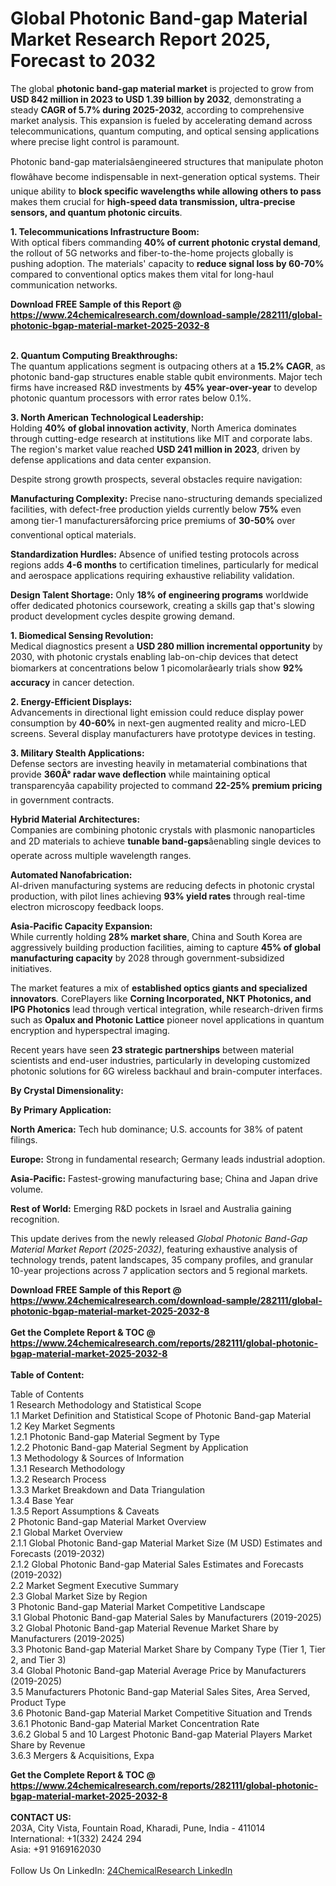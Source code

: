 <h1>Global Photonic Band-gap Material Market Research Report 2025, Forecast to 2032</h1><p>The global <strong>photonic band-gap material market</strong> is projected to grow from <strong>USD 842 million in 2023 to USD 1.39 billion by 2032</strong>, demonstrating a steady <strong>CAGR of 5.7% during 2025-2032</strong>, according to comprehensive market analysis. This expansion is fueled by accelerating demand across telecommunications, quantum computing, and optical sensing applications where precise light control is paramount.</p><p>Photonic band-gap materialsâengineered structures that manipulate photon flowâhave become indispensable in next-generation optical systems. Their unique ability to <strong>block specific wavelengths while allowing others to pass</strong> makes them crucial for <strong>high-speed data transmission, ultra-precise sensors, and quantum photonic circuits</strong>.</p><p><strong>1. Telecommunications Infrastructure Boom:</strong><br>
With optical fibers commanding <strong>40% of current photonic crystal demand</strong>, the rollout of 5G networks and fiber-to-the-home projects globally is pushing adoption. The materials' capacity to <strong>reduce signal loss by 60-70%</strong> compared to conventional optics makes them vital for long-haul communication networks.</p><div><b>Download FREE Sample of this Report @ 
            <a href="https://www.24chemicalresearch.com/download-sample/282111/global-photonic-bgap-material-market-2025-2032-8">
            https://www.24chemicalresearch.com/download-sample/282111/global-photonic-bgap-material-market-2025-2032-8</a></b></div><br><p><strong>2. Quantum Computing Breakthroughs:</strong><br>
The quantum applications segment is outpacing others at a <strong>15.2% CAGR</strong>, as photonic band-gap structures enable stable qubit environments. Major tech firms have increased R&amp;D investments by <strong>45% year-over-year</strong> to develop photonic quantum processors with error rates below 0.1%.</p><p><strong>3. North American Technological Leadership:</strong><br>
Holding <strong>40% of global innovation activity</strong>, North America dominates through cutting-edge research at institutions like MIT and corporate labs. The region's market value reached <strong>USD 241 million in 2023</strong>, driven by defense applications and data center expansion.</p><p>Despite strong growth prospects, several obstacles require navigation:</p><p><strong>Manufacturing Complexity:</strong> Precise nano-structuring demands specialized facilities, with defect-free production yields currently below <strong>75%</strong> even among tier-1 manufacturersâforcing price premiums of <strong>30-50%</strong> over conventional optical materials.</p><p><strong>Standardization Hurdles:</strong> Absence of unified testing protocols across regions adds <strong>4-6 months</strong> to certification timelines, particularly for medical and aerospace applications requiring exhaustive reliability validation.</p><p><strong>Design Talent Shortage:</strong> Only <strong>18% of engineering programs</strong> worldwide offer dedicated photonics coursework, creating a skills gap that's slowing product development cycles despite growing demand.</p><p><strong>1. Biomedical Sensing Revolution:</strong><br>
Medical diagnostics present a <strong>USD 280 million incremental opportunity</strong> by 2030, with photonic crystals enabling lab-on-chip devices that detect biomarkers at concentrations below 1 picomolarâearly trials show <strong>92% accuracy</strong> in cancer detection.</p><p><strong>2. Energy-Efficient Displays:</strong><br>
Advancements in directional light emission could reduce display power consumption by <strong>40-60%</strong> in next-gen augmented reality and micro-LED screens. Several display manufacturers have prototype devices in testing.</p><p><strong>3. Military Stealth Applications:</strong><br>
Defense sectors are investing heavily in metamaterial combinations that provide <strong>360Â° radar wave deflection</strong> while maintaining optical transparencyâa capability projected to command <strong>22-25% premium pricing</strong> in government contracts.</p><p><strong>Hybrid Material Architectures:</strong><br>
	Companies are combining photonic crystals with plasmonic nanoparticles and 2D materials to achieve <strong>tunable band-gaps</strong>âenabling single devices to operate across multiple wavelength ranges.</p><p><strong>Automated Nanofabrication:</strong><br>
	AI-driven manufacturing systems are reducing defects in photonic crystal production, with pilot lines achieving <strong>93% yield rates</strong> through real-time electron microscopy feedback loops.</p><p><strong>Asia-Pacific Capacity Expansion:</strong><br>
	While currently holding <strong>28% market share</strong>, China and South Korea are aggressively building production facilities, aiming to capture <strong>45% of global manufacturing capacity</strong> by 2028 through government-subsidized initiatives.</p><p>The market features a mix of <strong>established optics giants and specialized innovators</strong>. CorePlayers like <strong>Corning Incorporated, NKT Photonics, and IPG Photonics</strong> lead through vertical integration, while research-driven firms such as <strong>Opalux and Photonic Lattice</strong> pioneer novel applications in quantum encryption and hyperspectral imaging.</p><p>Recent years have seen <strong>23 strategic partnerships</strong> between material scientists and end-user industries, particularly in developing customized photonic solutions for 6G wireless backhaul and brain-computer interfaces.</p><p><strong>By Crystal Dimensionality:</strong></p><p><strong>By Primary Application:</strong></p><p><strong>North America:</strong> Tech hub dominance; U.S. accounts for 38% of patent filings.</p><p><strong>Europe:</strong> Strong in fundamental research; Germany leads industrial adoption.</p><p><strong>Asia-Pacific:</strong> Fastest-growing manufacturing base; China and Japan drive volume.</p><p><strong>Rest of World:</strong> Emerging R&amp;D pockets in Israel and Australia gaining recognition.</p><p>This update derives from the newly released <em>Global Photonic Band-Gap Material Market Report (2025-2032)</em>, featuring exhaustive analysis of technology trends, patent landscapes, 35 company profiles, and granular 10-year projections across 7 application sectors and 5 regional markets.</p><div><b>Download FREE Sample of this Report @ 
            <a href="https://www.24chemicalresearch.com/download-sample/282111/global-photonic-bgap-material-market-2025-2032-8">
            https://www.24chemicalresearch.com/download-sample/282111/global-photonic-bgap-material-market-2025-2032-8</a></b></div><br><div><b>Get the Complete Report & TOC @ 
            <a href="https://www.24chemicalresearch.com/reports/282111/global-photonic-bgap-material-market-2025-2032-8">
            https://www.24chemicalresearch.com/reports/282111/global-photonic-bgap-material-market-2025-2032-8</a></b></div><br>
            <b>Table of Content:</b><p>Table of Contents<br />
1 Research Methodology and Statistical Scope<br />
1.1 Market Definition and Statistical Scope of Photonic Band-gap Material<br />
1.2 Key Market Segments<br />
1.2.1 Photonic Band-gap Material Segment by Type<br />
1.2.2 Photonic Band-gap Material Segment by Application<br />
1.3 Methodology & Sources of Information<br />
1.3.1 Research Methodology<br />
1.3.2 Research Process<br />
1.3.3 Market Breakdown and Data Triangulation<br />
1.3.4 Base Year<br />
1.3.5 Report Assumptions & Caveats<br />
2 Photonic Band-gap Material Market Overview<br />
2.1 Global Market Overview<br />
2.1.1 Global Photonic Band-gap Material Market Size (M USD) Estimates and Forecasts (2019-2032)<br />
2.1.2 Global Photonic Band-gap Material Sales Estimates and Forecasts (2019-2032)<br />
2.2 Market Segment Executive Summary<br />
2.3 Global Market Size by Region<br />
3 Photonic Band-gap Material Market Competitive Landscape<br />
3.1 Global Photonic Band-gap Material Sales by Manufacturers (2019-2025)<br />
3.2 Global Photonic Band-gap Material Revenue Market Share by Manufacturers (2019-2025)<br />
3.3 Photonic Band-gap Material Market Share by Company Type (Tier 1, Tier 2, and Tier 3)<br />
3.4 Global Photonic Band-gap Material Average Price by Manufacturers (2019-2025)<br />
3.5 Manufacturers Photonic Band-gap Material Sales Sites, Area Served, Product Type<br />
3.6 Photonic Band-gap Material Market Competitive Situation and Trends<br />
3.6.1 Photonic Band-gap Material Market Concentration Rate<br />
3.6.2 Global 5 and 10 Largest Photonic Band-gap Material Players Market Share by Revenue<br />
3.6.3 Mergers & Acquisitions, Expa</p><div><b>Get the Complete Report & TOC @ 
            <a href="https://www.24chemicalresearch.com/reports/282111/global-photonic-bgap-material-market-2025-2032-8">
            https://www.24chemicalresearch.com/reports/282111/global-photonic-bgap-material-market-2025-2032-8</a></b></div><br><b>CONTACT US:</b><br>
            203A, City Vista, Fountain Road, Kharadi, Pune, India - 411014<br>
            International: +1(332) 2424 294<br>
            Asia: +91 9169162030 <br><br>
            Follow Us On LinkedIn: <a href="https://www.linkedin.com/company/24chemicalresearch/">24ChemicalResearch LinkedIn</a>